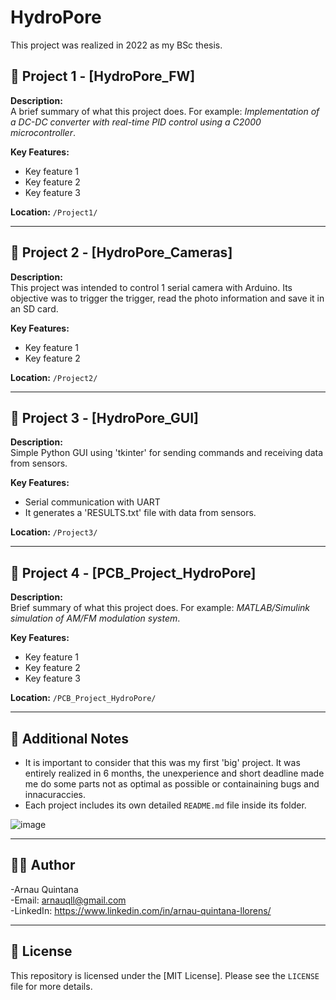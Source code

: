 # HydroPore
This project was realized in 2022 as my BSc thesis. 

## 📁 Project 1 - [HydroPore_FW]

**Description:**  
A brief summary of what this project does. For example: *Implementation of a DC-DC converter with real-time PID control using a C2000 microcontroller*.

**Key Features:**
- Key feature 1
- Key feature 2
- Key feature 3

**Location:** `/Project1/`

---

## 📁 Project 2 - [HydroPore_Cameras]

**Description:**  
This project was intended to control 1 serial camera with Arduino. Its objective was to trigger the trigger, read the photo information and save it in an SD card. 

**Key Features:**
- Key feature 1
- Key feature 2

**Location:** `/Project2/`

---

## 📁 Project 3 - [HydroPore_GUI]

**Description:**  
Simple Python GUI using 'tkinter' for sending commands and receiving data from sensors. 

**Key Features:**
- Serial communication with UART
- It generates a 'RESULTS.txt' file with data from sensors.

**Location:** `/Project3/`

---

## 📁 Project 4 - [PCB_Project_HydroPore]

**Description:**  
Brief summary of what this project does. For example: *MATLAB/Simulink simulation of AM/FM modulation system*.

**Key Features:**
- Key feature 1
- Key feature 2
- Key feature 3

**Location:** `/PCB_Project_HydroPore/`

---
## 📌 Additional Notes

- It is important to consider that this was my first 'big' project. It was entirely realized in 6 months, the unexperience and short deadline made me do some parts not as optimal as possible or containaining bugs and innacuraccies. 
- Each project includes its own detailed `README.md` file inside its folder.

![image](https://github.com/user-attachments/assets/99faa0fd-3b0a-4028-aaa7-1a3ef6e5c4a5)


---

## 🧑‍💻 Author

-Arnau Quintana  
-Email: arnauqll@gmail.com  
-LinkedIn: https://www.linkedin.com/in/arnau-quintana-llorens/  

---

## 📄 License

This repository is licensed under the [MIT License]. Please see the `LICENSE` file for more details.
